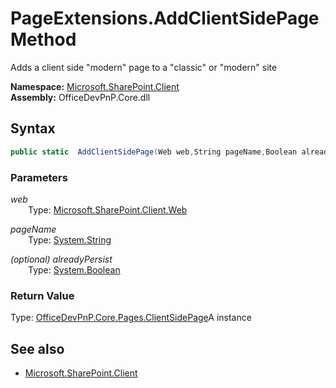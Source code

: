 # PageExtensions.AddClientSidePage Method  
Adds a client side "modern" page to a "classic" or "modern" site  

**Namespace:** [Microsoft.SharePoint.Client](Microsoft.SharePoint.Client.md)  
**Assembly:** OfficeDevPnP.Core.dll  
## Syntax
```C#
public static  AddClientSidePage(Web web,String pageName,Boolean alreadyPersist)
```
### Parameters
*web*  
&emsp;&emsp;Type: [Microsoft.SharePoint.Client.Web](Microsoft.SharePoint.Client.Web.md) 
&emsp;&emsp;  
  
*pageName*  
&emsp;&emsp;Type: [System.String](System.String.md) 
&emsp;&emsp;  
  
*(optional) alreadyPersist*  
&emsp;&emsp;Type: [System.Boolean](System.Boolean.md) 
&emsp;&emsp;  
  
### Return Value
Type: [OfficeDevPnP.Core.Pages.ClientSidePage](OfficeDevPnP.Core.Pages.ClientSidePage.md 
)A  instance

## See also
- [Microsoft.SharePoint.Client](Microsoft.SharePoint.Client.md)
